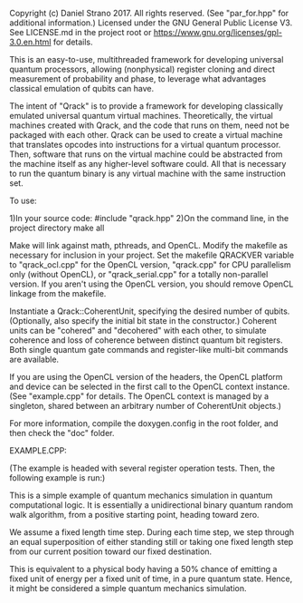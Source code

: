 Copyright (c) Daniel Strano 2017. All rights reserved. (See "par_for.hpp" for additional information.)
Licensed under the GNU General Public License V3.
See LICENSE.md in the project root or https://www.gnu.org/licenses/gpl-3.0.en.html for details.

This is an easy-to-use, multithreaded framework for developing universal quantum processors, allowing (nonphysical) register cloning and direct measurement of probability and phase, to leverage what advantages classical emulation of qubits can have.

The intent of "Qrack" is to provide a framework for developing classically emulated universal quantum virtual machines. Theoretically, the virtual machines created with Qrack, and the code that runs on them, need not be packaged with each other. Qrack can be used to create a virtual machine that translates opcodes into instructions for a virtual quantum processor. Then, software that runs on the virtual machine could be abstracted from the machine itself as any higher-level software could. All that is necessary to run the quantum binary is any virtual machine with the same instruction set.

To use:

1)In your source code:
#include "qrack.hpp"
2)On the command line, in the project directory
make all

Make will link against math, pthreads, and OpenCL. Modify the makefile as necessary for inclusion in your project. Set the makefile QRACKVER variable to "qrack_ocl.cpp" for the OpenCL version, "qrack.cpp" for CPU parallelism only (without OpenCL), or "qrack_serial.cpp" for a totally non-parallel version. If you aren't using the OpenCL version, you should remove OpenCL linkage from the makefile. 

Instantiate a Qrack::CoherentUnit, specifying the desired number of qubits. (Optionally, also specify the initial bit state in the constructor.) Coherent units can be "cohered" and "decohered" with each other, to simulate coherence and loss of coherence between distinct quantum bit registers. Both single quantum gate commands and register-like multi-bit commands are available.

If you are using the OpenCL version of the headers, the OpenCL platform and device can be selected in the first call to the OpenCL context instance. (See "example.cpp" for details. The OpenCL context is managed by a singleton, shared between an arbitrary number of CoherentUnit objects.)

For more information, compile the doxygen.config in the root folder, and then check the "doc" folder.

EXAMPLE.CPP:

(The example is headed with several register operation tests. Then, the following example is run:)

This is a simple example of quantum mechanics simulation in quantum computational logic. It is essentially a unidirectional binary quantum random walk algorithm, from a positive starting point, heading toward zero.

We assume a fixed length time step. During each time step, we step through an equal superposition of either standing still or taking one fixed length step from our current position toward our fixed destination.

This is equivalent to a physical body having a 50% chance of emitting a fixed unit of energy per a fixed unit of time, in a pure quantum state. Hence, it might be considered a simple quantum mechanics simulation.
